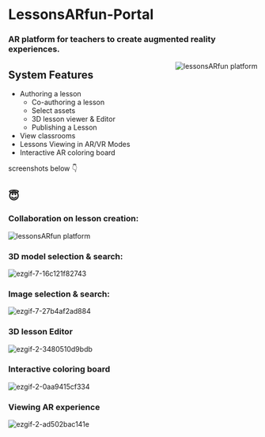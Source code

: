 # LessonsARfun-Portal
### AR platform for teachers to create augmented reality experiences.

<img align="right" alt="lessonsARfun platform" src="https://user-images.githubusercontent.com/47950134/165793536-38192652-8b68-4ee9-9bac-d3b59bac3b96.gif">

## System Features
- Authoring a lesson
  - Co-authoring a lesson
  - Select assets
  - 3D lesson viewer & Editor
  - Publishing a Lesson
- View classrooms
- Lessons Viewing in AR/VR Modes
- Interactive AR coloring board

screenshots below 👇
## 😇

### Collaboration on lesson creation:
<img alt="lessonsARfun platform" src="https://user-images.githubusercontent.com/47950134/165795221-6f5ea552-af6d-4542-88dc-1d96ca687ccf.gif">

### 3D model selection & search:

![ezgif-7-16c121f82743](https://user-images.githubusercontent.com/47950134/165793420-3b2b78d4-1af2-4b81-b5bd-3f15d3247bf2.gif)

### Image selection & search:

![ezgif-7-27b4af2ad884](https://user-images.githubusercontent.com/47950134/165793495-32f6aa55-fe77-488b-b7cb-22a911eb3a46.gif)

### 3D lesson Editor
![ezgif-2-3480510d9bdb](https://user-images.githubusercontent.com/47950134/165793771-268aace1-7472-4897-a15f-3f731b4bbfe8.gif)

### Interactive coloring board
![ezgif-2-0aa9415cf334](https://user-images.githubusercontent.com/47950134/165793632-c5551d56-e47c-42d2-bde1-c64ea29410b3.gif)

### Viewing AR experience
![ezgif-2-ad502bac141e](https://user-images.githubusercontent.com/47950134/165797586-a722db35-15a4-4105-b3ea-141b9be56061.gif)
